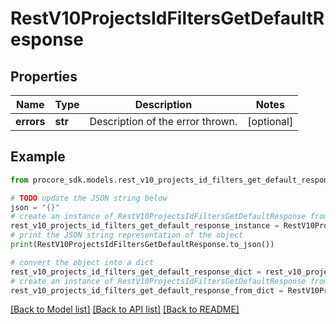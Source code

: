 # RestV10ProjectsIdFiltersGetDefaultResponse


## Properties

Name | Type | Description | Notes
------------ | ------------- | ------------- | -------------
**errors** | **str** | Description of the error thrown. | [optional] 

## Example

```python
from procore_sdk.models.rest_v10_projects_id_filters_get_default_response import RestV10ProjectsIdFiltersGetDefaultResponse

# TODO update the JSON string below
json = "{}"
# create an instance of RestV10ProjectsIdFiltersGetDefaultResponse from a JSON string
rest_v10_projects_id_filters_get_default_response_instance = RestV10ProjectsIdFiltersGetDefaultResponse.from_json(json)
# print the JSON string representation of the object
print(RestV10ProjectsIdFiltersGetDefaultResponse.to_json())

# convert the object into a dict
rest_v10_projects_id_filters_get_default_response_dict = rest_v10_projects_id_filters_get_default_response_instance.to_dict()
# create an instance of RestV10ProjectsIdFiltersGetDefaultResponse from a dict
rest_v10_projects_id_filters_get_default_response_from_dict = RestV10ProjectsIdFiltersGetDefaultResponse.from_dict(rest_v10_projects_id_filters_get_default_response_dict)
```
[[Back to Model list]](../README.md#documentation-for-models) [[Back to API list]](../README.md#documentation-for-api-endpoints) [[Back to README]](../README.md)


